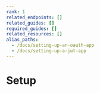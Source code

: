 ```yaml
---
rank: 1
related_endpoints: []
related_guides: []
required_guides: []
related_resources: []
alias_paths: 
  - /docs/setting-up-an-oauth-app	
  - /docs/setting-up-a-jwt-app
---
```


# Setup
